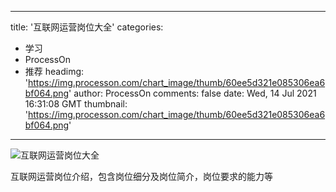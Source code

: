 
---
title: '互联网运营岗位大全'
categories: 
 - 学习
 - ProcessOn
 - 推荐
headimg: 'https://img.processon.com/chart_image/thumb/60ee5d321e085306ea6bf064.png'
author: ProcessOn
comments: false
date: Wed, 14 Jul 2021 16:31:08 GMT
thumbnail: 'https://img.processon.com/chart_image/thumb/60ee5d321e085306ea6bf064.png'
---

<div>   
<img class="thumb" alt="互联网运营岗位大全" src="https://img.processon.com/chart_image/thumb/60ee5d321e085306ea6bf064.png" referrerpolicy="no-referrer">
<p>互联网运营岗位介绍，包含岗位细分及岗位简介，岗位要求的能力等</p>  
</div>
            